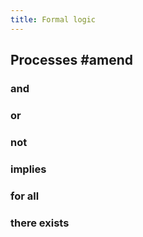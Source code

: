 ```yaml
---
title: Formal logic
---
```


## Processes #amend
### and
### or
### not
### implies
### for all
### there exists
